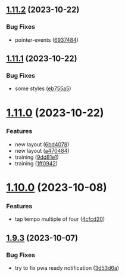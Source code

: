 ## [1.11.2](https://github.com/petermihailov/metronome/compare/v1.11.1...v1.11.2) (2023-10-22)


### Bug Fixes

* pointer-events ([6937484](https://github.com/petermihailov/metronome/commit/69374842511f921a5f4f5f72ad284ff504190bbb))



## [1.11.1](https://github.com/petermihailov/metronome/compare/v1.11.0...v1.11.1) (2023-10-22)


### Bug Fixes

* some styles ([eb755a5](https://github.com/petermihailov/metronome/commit/eb755a50d91db353ad2e0fa4d1105f6cc4eefcf7))



# [1.11.0](https://github.com/petermihailov/metronome/compare/v1.10.0...v1.11.0) (2023-10-22)


### Features

* new layout ([6bd4078](https://github.com/petermihailov/metronome/commit/6bd4078ec2ab6268af715240d4101e6f2b282253))
* new layout ([a470484](https://github.com/petermihailov/metronome/commit/a470484387579a6f07e3a268554022c0c7d538fa))
* training ([9dd81e1](https://github.com/petermihailov/metronome/commit/9dd81e12454c29aea6b2cbfc220d4825977d741f))
* training ([1ff0942](https://github.com/petermihailov/metronome/commit/1ff0942f40a45d656c1c8c25e0bae369ddab9943))



# [1.10.0](https://github.com/petermihailov/metronome/compare/v1.9.3...v1.10.0) (2023-10-08)


### Features

* tap tempo multiple of four ([4cfcd20](https://github.com/petermihailov/metronome/commit/4cfcd2085fe37179770d8f91ae744f7cd5c79d0e))



## [1.9.3](https://github.com/petermihailov/metronome/compare/v1.9.2...v1.9.3) (2023-10-07)


### Bug Fixes

* try to fix pwa ready notification ([3d53d6a](https://github.com/petermihailov/metronome/commit/3d53d6ac034e600fb44cfafa9ec97b9c90c5aa78))



